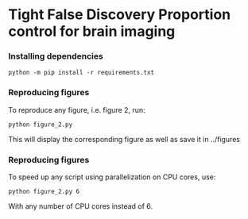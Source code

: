# Tight False Discovery Proportion control for brain imaging

### Installing dependencies

```
python -m pip install -r requirements.txt
```

### Reproducing figures

To reproduce any figure, i.e. figure 2, run:

```
python figure_2.py
```
This will display the corresponding figure as well as save it in ../figures

### Reproducing figures

To speed up any script using parallelization on CPU cores, use:

```
python figure_2.py 6
```

With any number of CPU cores instead of 6.
